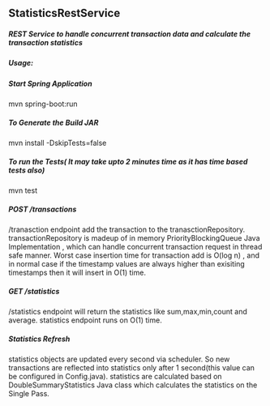 ## StatisticsRestService
##### REST Service to handle concurrent transaction data and calculate the transaction statistics 


##### Usage:


##### Start Spring Application

mvn spring-boot:run

##### To Generate the Build JAR 

mvn install -DskipTests=false

##### To run the Tests( It may take upto 2 minutes time as it has time based tests also)

mvn test 


##### POST /transactions

/tranasction endpoint add the transaction to the tranasctionRepository. transactionRepository is madeup of in memory PriorityBlockingQueue Java Implementation , which can handle concurrent transaction request in thread safe manner.
Worst case insertion time for transaction add is O(log n) , and in normal case if the timestamp values are always higher than exisiting timestamps then it will insert in O(1) time.

##### GET /statistics

/statistics endpoint will return the statistics like sum,max,min,count and average. 
statistics endpoint runs on O(1) time. 

##### Statistics Refresh  

statistics objects are updated every second via scheduler. So new transactions are reflected into statistics only after 1 second(this value can be configured in Config.java).
statistics are calculated based on DoubleSummaryStatistics Java class which calculates the statistics on the Single Pass.
